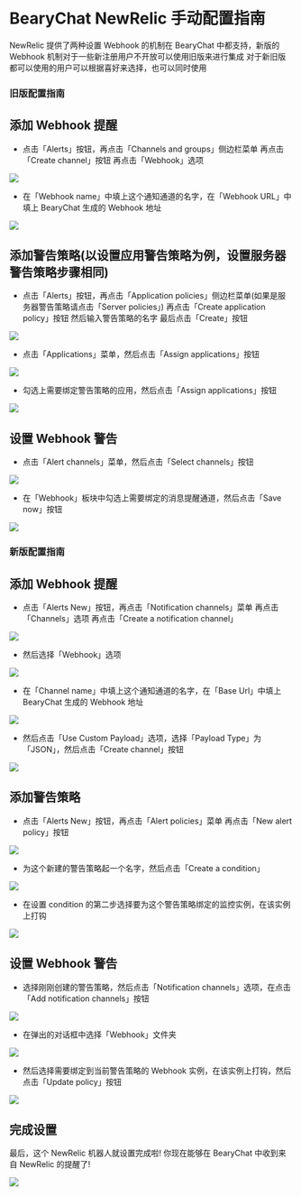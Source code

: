 # BearyChat NewRelic 手动配置指南

NewRelic 提供了两种设置 Webhook 的机制在 BearyChat 中都支持，新版的 Webhook 机制对于一些新注册用户不开放可以使用旧版来进行集成 对于新旧版都可以使用的用户可以根据喜好来选择，也可以同时使用

### 旧版配置指南

## 添加 Webhook 提醒

* 点击「Alerts」按钮，再点击「Channels and groups」侧边栏菜单 再点击「Create channel」按钮 再点击「Webhook」选项

![](/tutorials/image/newrelic_old_webhook_step0.png)

* 在「Webhook name」中填上这个通知通道的名字，在「Webhook URL」中填上 BearyChat 生成的 Webhook 地址

![](/tutorials/image/newrelic_old_webhook_step1.png)

## 添加警告策略(以设置应用警告策略为例，设置服务器警告策略步骤相同)

* 点击「Alerts」按钮，再点击「Application policies」侧边栏菜单(如果是服务器警告策略请点击「Server policies」) 再点击「Create application policy」按钮 然后输入警告策略的名字 最后点击「Create」按钮

![](/tutorials/image/newrelic_old_alertpolicy_step0.png)

* 点击「Applications」菜单，然后点击「Assign applications」按钮

![](/tutorials/image/newrelic_old_alertpolicy_step1.png)

* 勾选上需要绑定警告策略的应用，然后点击「Assign applications」按钮

![](/tutorials/image/newrelic_old_alertpolicy_step2.png)

## 设置 Webhook 警告

* 点击「Alert channels」菜单，然后点击「Select channels」按钮

![](/tutorials/image/newrelic_old_alertpolicy_notificationchannel_step0.png)

* 在「Webhook」板块中勾选上需要绑定的消息提醒通道，然后点击「Save now」按钮

![](/tutorials/image/newrelic_old_alertpolicy_notificationchannel_step1.png)

### 新版配置指南

## 添加 Webhook 提醒

* 点击「Alerts New」按钮，再点击「Notification channels」菜单 再点击「Channels」选项 再点击「Create a notification channel」

![](/tutorials/image/newrelic_webhook_step0.png)

* 然后选择「Webhook」选项

![](/tutorials/image/newrelic_webhook_step1.png)

* 在「Channel name」中填上这个通知通道的名字，在「Base Url」中填上 BearyChat 生成的 Webhook 地址

![](/tutorials/image/newrelic_webhook_step2.png)

* 然后点击「Use Custom Payload」选项，选择「Payload Type」为「JSON」，然后点击「Create channel」按钮

![](/tutorials/image/newrelic_webhook_step3.png)

## 添加警告策略

* 点击「Alerts New」按钮，再点击「Alert policies」菜单 再点击「New alert policy」按钮

![](/tutorials/image/newrelic_alertpolicy_step0.png)

* 为这个新建的警告策略起一个名字，然后点击「Create a condition」

![](/tutorials/image/newrelic_alertpolicy_step1.png)

* 在设置 condition 的第二步选择要为这个警告策略绑定的监控实例，在该实例上打钩

![](/tutorials/image/newrelic_alertpolicy_step2.png)

## 设置 Webhook 警告

* 选择刚刚创建的警告策略，然后点击「Notification channels」选项，在点击「Add notification channels」按钮

![](/tutorials/image/newrelic_alertpolicy_notificationchannel_step0.png)

* 在弹出的对话框中选择「Webhook」文件夹

![](/tutorials/image/newrelic_alertpolicy_notificationchannel_step1.png)

* 然后选择需要绑定到当前警告策略的 Webhook 实例，在该实例上打钩，然后点击「Update policy」按钮

![](/tutorials/image/newrelic_alertpolicy_notificationchannel_step2.png)

## 完成设置

最后，这个 NewRelic 机器人就设置完成啦! 你现在能够在 BearyChat 中收到来自 NewRelic 的提醒了!

![](/tutorials/image/newrelic_notify_sample.png)
